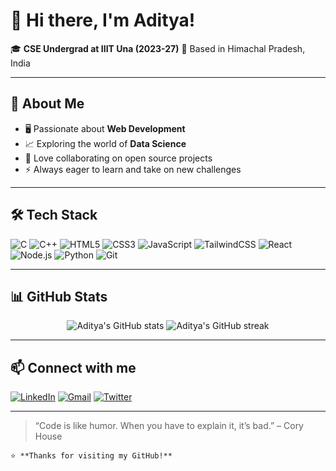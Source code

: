 # 👋 Hi there, I'm Aditya!

🎓 **CSE Undergrad at IIIT Una (2023-27)**
🌄 Based in Himachal Pradesh, India  

---

## 🚀 About Me

- 🖥️ Passionate about **Web Development**
- 📈 Exploring the world of **Data Science**
- 🤝 Love collaborating on open source projects
- ⚡ Always eager to learn and take on new challenges

---

## 🛠️ Tech Stack

![C](https://img.shields.io/badge/-C-A8B9CC?logo=c&logoColor=fff)
![C++](https://img.shields.io/badge/-C++-00599C?logo=c%2b%2b&logoColor=fff)
![HTML5](https://img.shields.io/badge/-HTML5-E34F26?logo=html5&logoColor=fff)
![CSS3](https://img.shields.io/badge/-CSS3-1572B6?logo=css3&logoColor=fff)
![JavaScript](https://img.shields.io/badge/-JavaScript-F7DF1E?logo=javascript&logoColor=222)
![TailwindCSS](https://img.shields.io/badge/-TailwindCSS-38B2AC?logo=tailwind-css&logoColor=fff)
![React](https://img.shields.io/badge/-React-61DAFB?logo=react&logoColor=222)
![Node.js](https://img.shields.io/badge/-Node.js-339933?logo=node.js&logoColor=fff)
![Python](https://img.shields.io/badge/-Python-3776AB?logo=python&logoColor=fff)
![Git](https://img.shields.io/badge/-Git-F05032?logo=git&logoColor=fff)

---

## 📊 GitHub Stats

<p align="center">
  <img src="https://github-readme-stats.vercel.app/api?username=Aditya100905&show_icons=true&theme=radical" alt="Aditya's GitHub stats"/>
  <img src="https://github-readme-streak-stats.herokuapp.com/?user=Aditya100905&theme=radical" alt="Aditya's GitHub streak"/>
</p>

---

## 📫 Connect with me

[![LinkedIn](https://img.shields.io/badge/-LinkedIn-0077B5?logo=linkedin&logoColor=fff)](https://www.linkedin.com/in/your-linkedin/)
[![Gmail](https://img.shields.io/badge/-Gmail-EA4335?logo=gmail&logoColor=fff)](mailto:your.email@iiitu.ac.in)
[![Twitter](https://img.shields.io/badge/-Twitter-1DA1F2?logo=twitter&logoColor=fff)](https://twitter.com/your-twitter)

---

> “Code is like humor. When you have to explain it, it’s bad.” – Cory House

```
⭐️ **Thanks for visiting my GitHub!**
```
